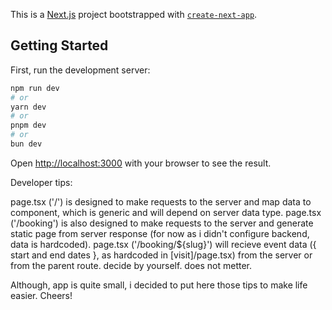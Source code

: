 This is a [Next.js](https://nextjs.org) project bootstrapped with [`create-next-app`](https://nextjs.org/docs/app/api-reference/cli/create-next-app).

## Getting Started

First, run the development server:

```bash
npm run dev
# or
yarn dev
# or
pnpm dev
# or
bun dev
```

Open [http://localhost:3000](http://localhost:3000) with your browser to see the result.

Developer tips:

page.tsx ('/') is designed to make requests to the server and map data to <EventGenericSection /> component, which is generic and will depend on server data type.
page.tsx ('/booking') is also designed to make requests to the server and generate static page from server response (for now as i didn't configure backend, data is hardcoded).
page.tsx ('/booking/${slug}') will recieve event data ({ start and end dates }, as hardcoded in [visit]/page.tsx) from the server or from the parent route. decide by yourself. does not metter.

Although, app is quite small, i decided to put here those tips to make life easier. Cheers!
